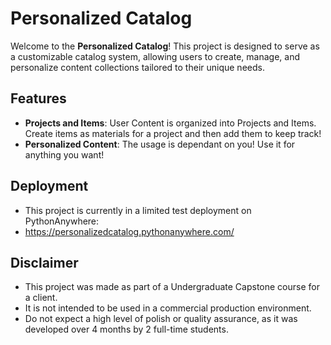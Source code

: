 # Personalized Catalog

Welcome to the **Personalized Catalog**! This project is designed to serve as a customizable catalog system, allowing users to create, manage, and personalize content collections tailored to their unique needs.

## Features

- **Projects and Items**: User Content is organized into Projects and Items. Create items as materials for a project and then add them to keep track!
- **Personalized Content**: The usage is dependant on you! Use it for anything you want!

## Deployment

- This project is currently in a limited test deployment on PythonAnywhere:
- https://personalizedcatalog.pythonanywhere.com/

## Disclaimer

- This project was made as part of a Undergraduate Capstone course for a client.
- It is not intended to be used in a commercial production environment.
- Do not expect a high level of polish or quality assurance, as it was developed over 4 months by 2 full-time students.
